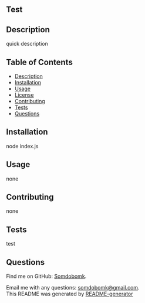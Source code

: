 
## Test
## Description
quick description
## Table of Contents
  - [Description](#description)
  - [Installation](#installation)
  - [Usage](#usage)
  - [License](#license)
  - [Contributing](#contributing)
  - [Tests](#tests)
  - [Questions](#questions)
## Installation
node index.js
## Usage
none
## Contributing
none
## Tests
test
## Questions
  
Find me on GitHub: [Somdobomk](https://github.com/Somdobomk).  
  
Email me with any questions: somdobomk@gmail.com.  
This README was generated by [README-generator](https://github.com/Somdobomk/Module9-Challenge)
